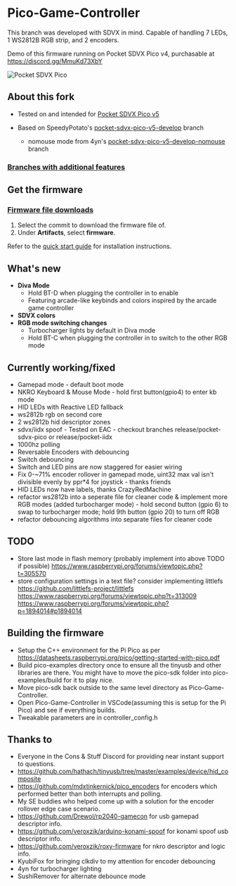 # Pico-Game-Controller

This branch was developed with SDVX in mind. Capable of handling 7 LEDs, 1 WS2812B RGB strip, and 2 encoders.

Demo of this firmware running on Pocket SDVX Pico v4, purchasable at https://discord.gg/MmuKd73XbY

![Pocket SDVX Pico](demo.gif)

## About this fork

- Tested on and intended for [Pocket SDVX Pico v5](https://www.speedylabs.us/product/pocket-sdvx-pico-assembled/)

- Based on SpeedyPotato's [pocket-sdvx-pico-v5-develop](https://github.com/speedypotato/Pico-Game-Controller/tree/release/pocket-sdvx-pico-v5-develop) branch
  - nomouse mode from 4yn's [pocket-sdvx-pico-v5-develop-nomouse](https://github.com/4yn/Pico-Game-Controller/tree/release/pocket-sdvx-pico-v5-develop-nomouse) branch

### [Branches with additional features](https://github.com/SBence/Pico-Game-Controller/branches)

## Get the firmware

### [Firmware file downloads](https://github.com/SBence/Pico-Game-Controller/actions/workflows/build-firmware.yml)

1. Select the commit to download the firmware file of.
2. Under **Artifacts**, select **firmware**.

Refer to the [quick start guide](https://docs.google.com/document/d/1D9CUx3U4uje8LoN8qtBFXIQEj6s7Rs03GC2eq-TACfs) for installation instructions.

## What's new

- **Diva Mode**
  - Hold BT-D when plugging the controller in to enable
  - Featuring arcade-like keybinds and colors inspired by the arcade game controller
- **SDVX colors**
- **RGB mode switching changes**
  - Turbocharger lights by default in Diva mode
  - Hold BT-C when plugging the controller in to switch to the other RGB mode

## Currently working/fixed

- Gamepad mode - default boot mode
- NKRO Keyboard & Mouse Mode - hold first button(gpio4) to enter kb mode
- HID LEDs with Reactive LED fallback
- ws2812b rgb on second core
- 2 ws2812b hid descriptor zones
- sdvx/iidx spoof - Tested on EAC - checkout branches release/pocket-sdvx-pico or release/pocket-iidx
- 1000hz polling
- Reversable Encoders with debouncing
- Switch debouncing
- Switch and LED pins are now staggered for easier wiring
- Fix 0-~71% encoder rollover in gamepad mode, uint32 max val isn't divisible evenly by ppr\*4 for joystick - thanks friends
- HID LEDs now have labels, thanks CrazyRedMachine
- refactor ws2812b into a seperate file for cleaner code & implement more RGB modes (added turbocharger mode) - hold second button (gpio 6) to swap to turbocharger mode; hold 9th button (gpio 20) to turn off RGB
- refactor debouncing algorithms into separate files for cleaner code

## TODO

- Store last mode in flash memory (probably implement into above TODO if possible) https://www.raspberrypi.org/forums/viewtopic.php?t=305570
- store configuration settings in a text file? consider implementing littlefs https://github.com/littlefs-project/littlefs https://www.raspberrypi.org/forums/viewtopic.php?t=313009 https://www.raspberrypi.org/forums/viewtopic.php?p=1894014#p1894014

## Building the firmware

- Setup the C++ environment for the Pi Pico as per https://datasheets.raspberrypi.org/pico/getting-started-with-pico.pdf
- Build pico-examples directory once to ensure all the tinyusb and other libraries are there. You might have to move the pico-sdk folder into pico-examples/build for it to play nice.
- Move pico-sdk back outside to the same level directory as Pico-Game-Controller.
- Open Pico-Game-Controller in VSCode(assuming this is setup for the Pi Pico) and see if everything builds.
- Tweakable parameters are in controller_config.h

## Thanks to

- Everyone in the Cons & Stuff Discord for providing near instant support to questions.
- https://github.com/hathach/tinyusb/tree/master/examples/device/hid_composite
- https://github.com/mdxtinkernick/pico_encoders for encoders which performed better than both interrupts and polling.
- My SE buddies who helped come up with a solution for the encoder rollover edge case scenario.
- https://github.com/Drewol/rp2040-gamecon for usb gamepad descriptor info.
- https://github.com/veroxzik/arduino-konami-spoof for konami spoof usb descriptor info.
- https://github.com/veroxzik/roxy-firmware for nkro descriptor and logic info.
- KyubiFox for bringing clkdiv to my attention for encoder debouncing
- 4yn for turbocharger lighting
- SushiRemover for alternate debounce mode
